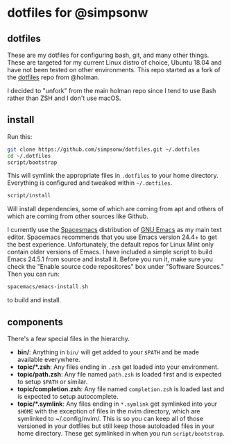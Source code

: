 # dotfiles for @simpsonw 

## dotfiles

These are my dotfiles for configuring bash, git, and many other things.  These
are targeted for my current Linux distro of choice, Ubuntu 18.04 and have not
been tested on other environments.  This repo started as a fork of the
[dotfiles](https://github.com/holman/dotfiles) repo from @holman.

I decided to "unfork" from the main holman repo since I tend to use Bash rather than
ZSH and I don't use macOS.

## install

Run this:

```sh
git clone https://github.com/simpsonw/dotfiles.git ~/.dotfiles
cd ~/.dotfiles
script/bootstrap
```

This will symlink the appropriate files in `.dotfiles` to your home directory.
Everything is configured and tweaked within `~/.dotfiles`.

```sh
script/install
```

Will install dependencies, some of which are coming from apt and others of which
are coming from other sources like Github.

I currently use the [Spacesmacs](https://github.com/syl20bnr/spacemacs)
distribution of [GNU Emacs](https://www.gnu.org/software/emacs/) as my main text
editor.  Spacemacs recommends that you use Emacs version 24.4+ to get the best
experience.  Unfortunately, the default repos for Linux Mint only contain older
versions of Emacs.  I have included a simple script to build Emacs 24.5.1 from
source and install it.  Before you run it, make sure you check the "Enable
source code repositores" box under "Software Sources."  Then you can run:

```sh
spacemacs/emacs-install.sh
```

to build and install.

## components

There's a few special files in the hierarchy.

- **bin/**: Anything in `bin/` will get added to your `$PATH` and be made
  available everywhere.
- **topic/\*.zsh**: Any files ending in `.zsh` get loaded into your
  environment.
- **topic/path.zsh**: Any file named `path.zsh` is loaded first and is
  expected to setup `$PATH` or similar.
- **topic/completion.zsh**: Any file named `completion.zsh` is loaded
  last and is expected to setup autocomplete.
- **topic/\*.symlink**: Any files ending in `*.symlink` get symlinked into
  your `$HOME` with the exception of files in the nvim directory, which are symlinked
  to ~/.config/nvim/. This is so you can keep all of those versioned in your dotfiles
  but still keep those autoloaded files in your home directory. These get
  symlinked in when you run `script/bootstrap`.
